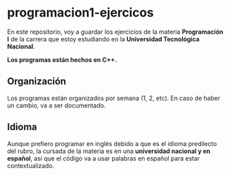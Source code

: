 # programacion1-ejercicos
En este repositorio, voy a guardar los ejercicios de la materia <b>Programación I</b> de la carrera que estoy estudiando en la <b>Universidad Tecnológica Nacional</b>.

<b>Los programas están hechos en C++.</b>

## Organización
Los programas están organizados por semana (1, 2, etc). En caso de haber un cambio, va a ser documentado.

## Idioma
Aunque prefiero programar en inglés debido a que es el idioma predilecto del rubro, la cursada de la materia es en una <b>universidad nacional y en español</b>, así que el código va a usar palabras en español para estar contextualizado.